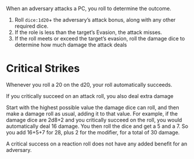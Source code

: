 When an adversary attacks a PC, you roll to determine the outcome. 

1. Roll `dice:1d20`+ the adversary’s attack bonus, along with any other required dice.
2. If the role is less than the target’s Evasion, the attack misses.
3. If the roll meets or exceed the target’s evasion, roll the damage dice to determine how much damage the attack deals

# Critical Strikes
Whenever you roll a 20 on the d20, your roll automatically succeeds.

If you critically succeed on an attack roll, you also deal extra damage

Start with the highest possible value the damage dice can roll, and then make a damage roll as usual, adding it to that value. For example, if the damage dice are 2d8+2 and you critically succeed on the roll, you would automatically deal 16 damage. You then roll the dice and get a 5 and a 7. So you add 16+5+7 for 28, plus 2 for the modifier, for a total of 30 damage.

A critical success on a reaction roll does not have any added benefit for an adversary.